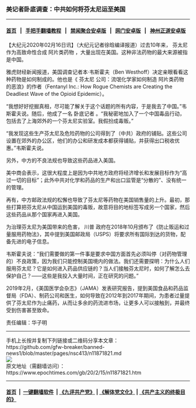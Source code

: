 ### 美记者卧底调查：中共如何将芬太尼运至美国
------------------------

#### [首页](https://github.com/gfw-breaker/banned-news1/blob/master/README.md) &nbsp;&nbsp;|&nbsp;&nbsp; [手把手翻墙教程](https://github.com/gfw-breaker/guides/wiki) &nbsp;&nbsp;|&nbsp;&nbsp; [禁闻聚合安卓版](https://github.com/gfw-breaker/bn-android) &nbsp;&nbsp;|&nbsp;&nbsp; [网门安卓版](https://github.com/oGate2/oGate) &nbsp;&nbsp;|&nbsp;&nbsp; [神州正道安卓版](https://github.com/SzzdOgate/update) 



<div><p>
 【大纪元2020年02月16日讯】（大纪元记者徐晗编译报道）过去10年来，
 <ok href="https://www.epochtimes.com/gb/tag/%E8%8A%AC%E5%A4%AA%E5%B0%BC.html">
  芬太尼
 </ok>
 作为高致命性合成
 <ok href="https://www.epochtimes.com/gb/tag/%E9%98%BF%E7%89%87%E7%B1%BB%E8%8D%AF%E7%89%A9.html">
  阿片类药物
 </ok>
 ，大量出现在美国。这种非法药物的最大来源被指是中国。
</p>
<p>
 雅虎财经新闻报道，美国调查记者本·韦斯霍夫（Ben Westhoff）决定亲眼看看这种药物是如何制成的。他也是《
 <ok href="https://www.epochtimes.com/gb/tag/%E8%8A%AC%E5%A4%AA%E5%B0%BC.html">
  芬太尼
 </ok>
 公司：流氓化学家如何制造
 <ok href="https://www.epochtimes.com/gb/tag/%E9%98%BF%E7%89%87%E7%B1%BB%E8%8D%AF%E7%89%A9.html">
  阿片类药物
 </ok>
 的恶浪》的作者（Fentanyl Inc.: How Rogue Chemists are Creating the Deadliest Wave of the Opioid Epidemic）。
</p>
<p>
 “我想好好挖掘真相，尽可能了解关于这个话题的所有内容，于是我去了中国。”韦斯霍夫说。随后，他成了一名
 <ok href="https://www.epochtimes.com/gb/tag/%E5%8D%A7%E5%BA%95%E8%AE%B0%E8%80%85.html">
  卧底记者
 </ok>
 。“我秘密地加入了一个中国毒品行动，包括去了上海郊外的一个芬太尼实验室。我假扮成毒贩。”
</p>
<p>
 “我发现这些生产芬太尼及危险药物的公司得到了（中共）政府的铺贴。这些公司设置在郊外的办公区，他们的办公和研发成本都获得铺贴，并获得出口税收优惠。”韦斯霍夫说。
</p>
<p>
 另外，中方的不良法规也导致这些药品进入美国。
</p>
<p>
 美中商会表示，这很大程度上是因为中共地方政府将经济增长和发展目标作为“高过一切的目标”；此外中共对化学和药品的生产和出口监管是“分散的”、没有统一的管理。
</p>
<p>
 再有，中方邮政法规的松懈也导致了芬太尼等药物在美国销售量的上升。最初，那些打算把芬太尼从中国运到美国的毒贩，故意将目的地标签写成另一个国家，然后这些药品从那个国家再进入美国。
</p>
<p>
 为治理芬太尼为美国带来的危害，
 <ok href="https://www.epochtimes.com/gb/tag/%E5%B7%9D%E6%99%AE.html">
  川普
 </ok>
 政府在2018年10月颁布了《防止贩运和过量服用药物法》，其中提到美国邮政局（USPS）将要求所有国际到达的货物，配备先进的电子信息。
</p>
<p>
 韦斯霍夫说：“我们需要做的第一件事是要求中国方面首先必须叫停（对药物管理的）不良政策，因为我们只能控制美国境内的做法。我们还需要探明：为什么人们服用芬太尼？它是如何进入药品供应链的？当人们接触芬太尼时，如何了解怎么去保护自己？——这些是我投入大量时间，正在研究的问题。”
</p>
<p>
 2019年2月，《美国医学会杂志》（JAMA）发表研究报告，提到美国食品和药品监督局（FDA）、制药公司和医生，如何导致在2012年到2017年期间，为患者过量提供了芬太尼作为止痛药，从而让多余的药流进市场，让更多人可以接触到，并最终受到伤害甚至致命。
</p>
<p>
 责任编辑：华子明
</p>
</div>
<hr/>
手机上长按并复制下列链接或二维码分享本文章：<br/>
https://github.com/gfw-breaker/banned-news1/blob/master/pages/nsc413/n11871821.md <br/>
<a href='https://github.com/gfw-breaker/banned-news1/blob/master/pages/nsc413/n11871821.md'><img src='https://github.com/gfw-breaker/banned-news1/blob/master/pages/nsc413/n11871821.md.png'/></a> <br/>
原文地址（需翻墙访问）：https://www.epochtimes.com/gb/20/2/15/n11871821.htm


------------------------
#### [首页](https://github.com/gfw-breaker/banned-news1/blob/master/README.md) &nbsp;|&nbsp; [一键翻墙软件](https://github.com/gfw-breaker/nogfw/blob/master/README.md) &nbsp;| [《九评共产党》](https://github.com/gfw-breaker/9ping.md/blob/master/README.md#九评之一评共产党是什么) | [《解体党文化》](https://github.com/gfw-breaker/jtdwh.md/blob/master/README.md) | [《共产主义的终极目的》](https://github.com/gfw-breaker/gczydzjmd.md/blob/master/README.md)


<img src='http://gfw-breaker.win/banned-news/pages/nsc413/n11871821.md' width='0px' height='0px'/>